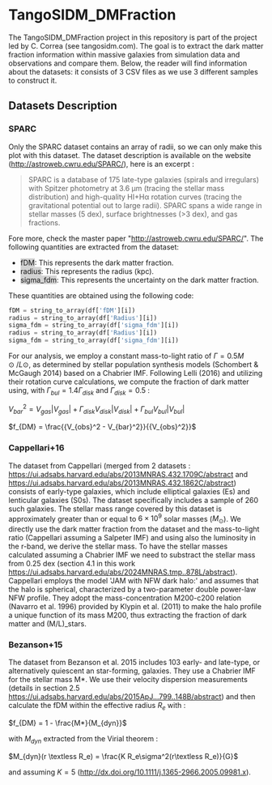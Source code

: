 # TangoSIDM_DMFraction


The TangoSIDM_DMFraction project in this repository is part of the project led by C. Correa (see tangosidm.com). The goal is to extract the dark matter fraction information within massive galaxies from simulation data and observations and compare them. Below, the reader will find information about the datasets: it consists of 3 CSV files as we use 3 different samples to construct it.


## Datasets Description

### SPARC 
Only the SPARC dataset contains an array of radii, so we can only make this plot with this dataset. The dataset description is available on the website (http://astroweb.cwru.edu/SPARC/), here is an excerpt :
> SPARC is a database of 175 late-type galaxies (spirals and irregulars) with Spitzer photometry at 3.6 µm (tracing the stellar mass distribution) and high-quality HI+Hα rotation curves (tracing the gravitational potential out to large radii). SPARC spans a wide range in stellar masses (5 dex), surface brightnesses (>3 dex), and gas fractions.

Fore more, check the master paper "http://astroweb.cwru.edu/SPARC/".
The following quantities are extracted from the dataset:

- <span style="background-color: lightgray">fDM</span>: This represents the dark matter fraction.
- <span style="background-color: lightgray">radius</span>: This represents the radius (kpc).
- <span style="background-color: lightgray">sigma_fdm</span>: This represents the uncertainty on the dark matter fraction.

These quantities are obtained using the following code:
```python
fDM = string_to_array(df['fDM'][i])
radius = string_to_array(df['Radius'][i])
sigma_fdm = string_to_array(df['sigma_fdm'][i])
radius = string_to_array(df['Radius'][i])
sigma_fdm = string_to_array(df['sigma_fdm'][i])
```

For our analysis, we employ a constant mass-to-light ratio of $Γ = 0.5 M⊙/L⊙$, as determined by stellar population synthesis models (Schombert & McGaugh 2014) based on a Chabrier IMF. Following Lelli (2016) and utilizing their rotation curve calculations, we compute the fraction of dark matter using, with $\Gamma_{bul} = 1.4\Gamma_{disk}$ and $\Gamma_{disk} = 0.5$ : 

$V_{bar}^2 = V_{gas}|V_{gas}| + \Gamma_{disk}V_{disk}|V_{disk}| + \Gamma_{bul}V_{bul}|V_{bul}|$

$f_{DM} = \frac{{V_{obs}^2 - V_{bar}^2}}{{V_{obs}^2}}$


###  Cappellari+16


The dataset from Cappellari (merged from 2 datasets : https://ui.adsabs.harvard.edu/abs/2013MNRAS.432.1709C/abstract and https://ui.adsabs.harvard.edu/abs/2013MNRAS.432.1862C/abstract) consists of early-type galaxies, which include elliptical galaxies (Es) and lenticular galaxies (S0s). The dataset specifically includes a sample of 260 such galaxies. The stellar mass range covered by this dataset is approximately greater than or equal to $6 \times 10^9$ solar masses ($M_{\odot}$). We directly use the dark matter fraction from the dataset and the mass-to-light ratio (Cappellari assuming a Salpeter IMF) and using also the luminosity in the r-band, we derive the stellar mass. To have the stellar masses calculated assuming a Chabrier IMF we need to substract the stellar mass from 0.25 dex (section 4.1 in this work https://ui.adsabs.harvard.edu/abs/2024MNRAS.tmp..878L/abstract). Cappellari employs the model 'JAM with NFW dark halo:' and assumes that the halo is spherical, characterized by a two-parameter double power-law NFW profile. They adopt the mass-concentration M200-c200 relation (Navarro et al. 1996) provided by Klypin et al. (2011) to make the halo profile a unique function of its mass M200, thus extracting the fraction of dark matter and (M/L)_stars.



### Bezanson+15

The dataset from Bezanson et al. 2015 includes 103  early- and late-type, or alternatively quiescent an 
star-forming, galaxies. They use a Chabrier IMF for the stellar mass M*. We use their velocity dispersion measurements (details in section 2.5 https://ui.adsabs.harvard.edu/abs/2015ApJ...799..148B/abstract) and then calculate the fDM within the effective radius $R_e$ with : 

$f_{DM} = 1 - \frac{M*}{M_{dyn}}$

with $M_{dyn}$ extracted from the Virial theorem : 

$M_{dyn}(r \textless R_e) = \frac{K R_e\sigma^2(r\textless R_e)}{G}$

and assuming $K = 5$ (http://dx.doi.org/10.1111/j.1365-2966.2005.09981.x).
